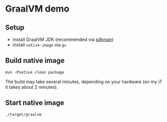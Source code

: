 # GraalVM demo

## Setup

* install GraalVM JDK (recommended via [sdkman](https://sdkman.io/))
* install `native-image` via `gu`

## Build native image

```shell
mvn -Pnative clean package
```

The build may take several minutes, depending on your hardware (on my i7 it takes about 2 minutes).

## Start native image

```shell
./target/graalvm
```
